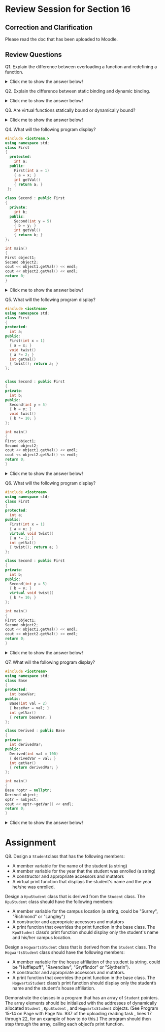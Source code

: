 # Review Session for Section 16

## Correction and Clarification

Please read the doc that has been uploaded to Moodle. 

## Review Questions

Q1. Explain the difference between overloading a function and redefining a function.

<details>

<summary> Click me to show the answer below!</summary>


There is a distinction between redefining a function and overloading a function. An overloaded function is one with the same name as one or more other functions, but with a different
parameter list. The compiler uses the arguments passed to the function to tell which version to call. Overloading can take place with regular functions that are not members of a
class. Overloading can also take place inside a class when two or more member functions of the same class have the same name. These member functions must have different parameter
lists for the compiler to tell them apart in function calls.

Redefining happens when a derived class has a function with the same name as a base class function. The parameter lists of the two functions can be the same because the derived class
function is always called by objects of the derived class type.

</details>


Q2. Explain the difference between static binding and dynamic binding.

<details>

<summary> Click me to show the answer below!</summary>

Binding means the process of matching the function call with the correct function. 

The key difference is that 
- static binding is done during compiling time. 
- dynamical binding is done at runtime. 
</details>


Q3.  Are virtual functions statically bound or dynamically bound?

<details>

<summary> Click me to show the answer below!</summary>

Dynamically Bound

</details>



Q4. What will the following program display?
``` cpp
#include <iostream.>
using namespace std;
class First
{
  protected:
    int a;
  public:
    First(int x = 1)
    { a = x; }
    int getVal()
    { return a; }
 };
 
class Second : public First
{
  private:
    int b;
  public:
    Second(int y = 5)
    { b = y; }
    int getVal()
    { return b; }
};

int main()
{
First object1;
Second object2;
cout << object1.getVal() << endl;
cout << object2.getVal() << endl;
return 0;
}
```

<details>

<summary> Click me to show the answer below!</summary>

``` cpp

1
5
```

</details>


Q5. What will the following program display?
``` cpp
#include <iostream>
using namespace std;
class First
{
protected:
  int a;
public:
  First(int x = 1)
  { a = x; }
  void twist()
  { a *= 2; }
  int getVal()
  { twist(); return a; }
};


class Second : public First
{
private:
  int b;
public:
  Second(int y = 5)
  { b = y; }
  void twist()
  { b *= 10; }
};

int main()
{
First object1;
Second object2;
cout << object1.getVal() << endl;
cout << object2.getVal() << endl;
return 0;
}
```

<details>

<summary> Click me to show the answer below!</summary>

``` cpp

2
2
```

</details>

Q6. What will the following program display?
``` cpp
#include <iostream>
using namespace std;
class First
{
protected:
  int a;
public:
  First(int x = 1)
  { a = x; }
  virtual void twist()
  { a *= 2; }
  int getVal()
  { twist(); return a; }
};

class Second : public First
{
private:
  int b;
public:
  Second(int y = 5)
  { b = y; }
  virtual void twist()
  { b *= 10; }
};

int main()
{
First object1;
Second object2;
cout << object1.getVal() << endl;
cout << object2.getVal() << endl;
return 0;
}
```


<details>

<summary> Click me to show the answer below!</summary>

``` cpp

2
1
```

Some Explanation：The reason why 1 is output from `object2.getVal()` is due to the overriden `twist` function in object2. `object2.getVal()` will activate the 

```
  virtual void twist()
  { b *= 10; }
```
, and there is no effect on variable `a`, which means that `a` remains to be 1. 
</details>

Q7. What will the following program display?
``` cpp
#include <iostream>
using namespace std;
class Base
{
protected:
  int baseVar;
public:
  Base(int val = 2)
  { baseVar = val; }
  int getVar()
  { return baseVar; }
};

class Derived : public Base
{
private:
  int derivedVar;
public:
  Derived(int val = 100)
  { derivedVar = val; }
  int getVar()
  { return derivedVar; }
};

int main()
{
Base *optr = nullptr;
Derived object;
optr = &object;
cout << optr->getVar() << endl;
return 0;
}
```

<details>

<summary> Click me to show the answer below!</summary>

``` cpp

2
```

Some Explanation：This is a tricky question. Something we need to pay attention to here:

- `getVar()` member function in the Base class is not a virtual function. In this case, dynamically bounding cannot be conducted. 
- optr is of type `Base`

So the `getVar()` of the Base class will be called, giving us 2 instead of 100. If you add `virtual` keyword to the `getVar()` function in the Base class, you will get 100 instead. 

</details>

# Assignment 

Q8. Design a `Student`class that has the following members:
- A member variable for the name of the student (a string)
- A member variable for the year that the student was enrolled (a string)
- A constructor and appropriate accessors and mutators
- A virtual print function that displays the student's name and the year he/she was enrolled.

Design a `KpuStudent` class that is derived from the `Student` class. The `KpuStudent` class should have the following members:
- A member variable for the campus location (a string, could be "Surrey", "Richmond" or "Langley")
- A constructor and appropriate accessors and mutators
- A print function that overrides the print function in the base class. The `KpuStudent` class’s print function should display only the student's name and his/her campus location.

Design a `HogwartsStudent` class that is derived from the `Student` class. The `HogwartsStudent` class should have the following members:
- A member variable for the house affiliation of the student (a string, could be "Hufflepuff", "Ravenclaw", "Gryffindor" or "Slytherin").
- A constructor and appropriate accessors and mutators.
- A print function that overrides the print function in the base class. The `HogwartsStudent` class’s print function should display only the student’s name and the student's house affiliation. 

Demonstrate the classes in a program that has an array of `Student` pointers. The array elements should be initialized with the addresses of dynamically allocated `Student` ,
`KpuStudent` , and `HogwartsStudent` objects. (See Program 15-14 on Page with Page No. 937  of the uploading reading task , lines 17 through 22, for an
example of how to do this.) The program should then step through the array, calling each object’s print function.



